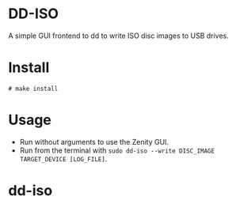 DD-ISO
======
A simple GUI frontend to dd to write ISO disc images to USB drives.

Install
========

    # make install

Usage
=====

- Run without arguments to use the Zenity GUI.
- Run from the terminal with `sudo dd-iso --write DISC_IMAGE TARGET_DEVICE [LOG_FILE]`.

# dd-iso

